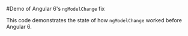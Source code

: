#Demo of Angular 6's `ngModelChange` fix

This code demonstrates the state of how `ngModelChange` worked before Angular 6. 
